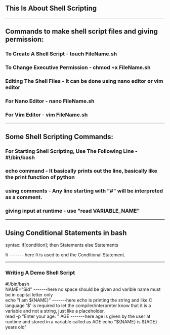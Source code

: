 ## This Is About Shell Scripting

---

## Commands to make shell script files and giving permission:
### To Create A Shell Script - touch FileName.sh
### To Change Executive Permission - chmod +x FileName.sh
### Editing The Shell Files - It can be done using nano editor or vim editor
### For Nano Editor - nano FileName.sh
### For Vim Editor - vim FileName.sh

---

##  Some Shell Scripting Commands:
### For Starting Shell Scripting, Use The Following Line - #!/bin/bash
### echo command - It basically prints out the line, basically like the print function of python 
### using comments - Any line starting with "#" will be interpreted as a comment.
### giving input at runtime - use "read VARIABLE_NAME"  

---
## Using Conditional Statements in bash
syntax:
if[condition];
then
Statements
else
Statements

fi ------- here fi is used to end the Conditional Statement.

---
### Writing A Demo Shell Script
#!/bin/bash <br>
NAME="Sid" -------here no space should be given and varible name must be in capital letter only <br>
echo "I am ${NAME}" -------here echo is printing the string and like C language '$' is required to let the compiler/interpreter know that it is a variable and not a string, just like a placeholder. <br>
read -p "Enter your age: " AGE -------here age is given by the user at runtime and stored in a variable called as AGE
echo "${NAME} is ${AGE} years old"